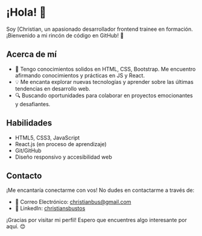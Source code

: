 # ¡Hola! 👋

Soy [Christian, un apasionado desarrollador frontend trainee en formación. ¡Bienvenido a mi rincón de código en GitHub! 🚀

## Acerca de mí

- 🌱 Tengo conocimientos solidos en HTML, CSS, Bootstrap. Me encuentro afirmando conocimientos y prácticas en JS y React.
- 💡 Me encanta explorar nuevas tecnologías y aprender sobre las últimas tendencias en desarrollo web.
- 🔍 Buscando oportunidades para colaborar en proyectos emocionantes y desafiantes.

## Habilidades

- HTML5, CSS3, JavaScript
- React.js (en proceso de aprendizaje)
- Git/GitHub
- Diseño responsivo y accesibilidad web


## Contacto

¡Me encantaría conectarme con vos! No dudes en contactarme a través de:

- 📧 Correo Electrónico: christianbus@gmail.com
- 💼 LinkedIn: [christiansbustos](https://www.linkedin.com/in/christiansbustos/)

¡Gracias por visitar mi perfil! Espero que encuentres algo interesante por aquí. 😊
